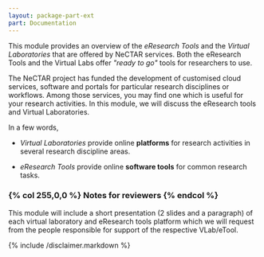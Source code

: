 ```yaml
---
layout: package-part-ext
part: Documentation
---
```


This module provides an overview of the *eResearch Tools* and the *Virtual Laboratories* that are offered by NeCTAR services. Both the eResearch Tools and the Virtual Labs offer *"ready to go"* tools for researchers to use.

The NeCTAR project has funded the development of customised cloud services, software and portals for particular research disciplines or workflows. Among those services, you may find one which is useful for your research activities.  In this module, we will discuss the eResearch tools and Virtual Laboratories.

In a few words,

* *Virtual Laboratories* provide online **platforms** for research activities in several research discipline areas.

* *eResearch Tools* provide online **software tools** for common research tasks. 

### {% col 255,0,0 %} Notes for reviewers {% endcol %}

This module will include a short presentation (2 slides and a paragraph) of each virtual laboratory and eResearch tools platform which we will request from the people responsible for support of the respective VLab/eTool.



{% include /disclaimer.markdown %}



